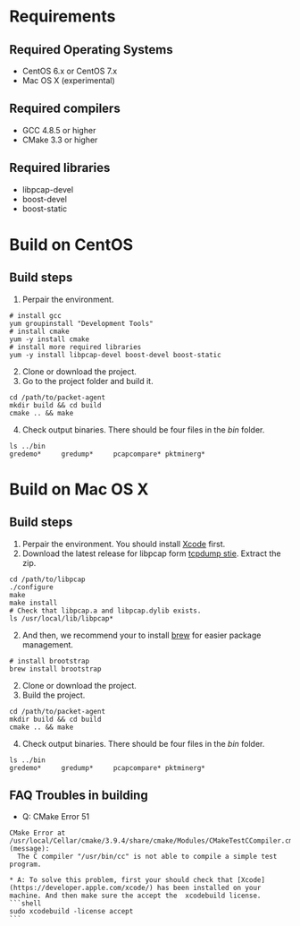 # Requirements

## Required Operating Systems
* CentOS 6.x or CentOS 7.x
* Mac OS X (experimental)
    
## Required compilers
* GCC 4.8.5 or higher
* CMake 3.3 or higher
    
## Required libraries
* libpcap-devel
* boost-devel
* boost-static

# Build on CentOS
## Build steps 
1. Perpair the environment.
```shell
# install gcc
yum groupinstall "Development Tools"
# install cmake
yum -y install cmake
# install more required libraries
yum -y install libpcap-devel boost-devel boost-static
```
2. Clone or download the project.
3. Go to the project folder and build it.
```shell
cd /path/to/packet-agent
mkdir build && cd build
cmake .. && make
```
4. Check output binaries. There should be four files in the *bin* folder.
```shell
ls ../bin
gredemo*     gredump*     pcapcompare* pktminerg*
```

# Build on Mac OS X
## Build steps
1. Perpair the environment. You should install [Xcode](https://developer.apple.com/xcode/) first. 
2. Download the latest release for libpcap form [tcpdump stie](http://www.tcpdump.org). Extract the zip.
```shell
cd /path/to/libpcap
./configure 
make
make install
# Check that libpcap.a and libpcap.dylib exists.
ls /usr/local/lib/libpcap*
```
2. And then, we recommend your to install [brew](https://brew.sh/) for easier package management.
```shell
# install brootstrap
brew install brootstrap
```
2. Clone or download the project.
3. Build the project.
```shell
cd /path/to/packet-agent
mkdir build && cd build
cmake .. && make
```
4. Check output binaries. There should be four files in the *bin* folder.
```shell
ls ../bin
gredemo*     gredump*     pcapcompare* pktminerg*
``` 
## FAQ Troubles in building
* Q: CMake Error 51
```shell
CMake Error at /usr/local/Cellar/cmake/3.9.4/share/cmake/Modules/CMakeTestCCompiler.cmake:51 (message):
  The C compiler "/usr/bin/cc" is not able to compile a simple test program.
```
	* A: To solve this problem, first your should check that [Xcode](https://developer.apple.com/xcode/) has been installed on your machine. And then make sure the accept the  xcodebuild license.
	```shell
	sudo xcodebuild -license accept
	```
  

